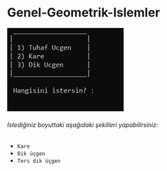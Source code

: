 # Genel-Geometrik-Islemler
![Kodun geneli](https://github.com/Lawhoer/Genel-Geometrik-Islemler/blob/main/xcsdf.JPG)
###### İstediğiniz boyuttaki aşağıdaki şekilleri yapabilirsiniz:
- `Kare`
- `Dik üçgen`
- `Ters dik üçgen`

